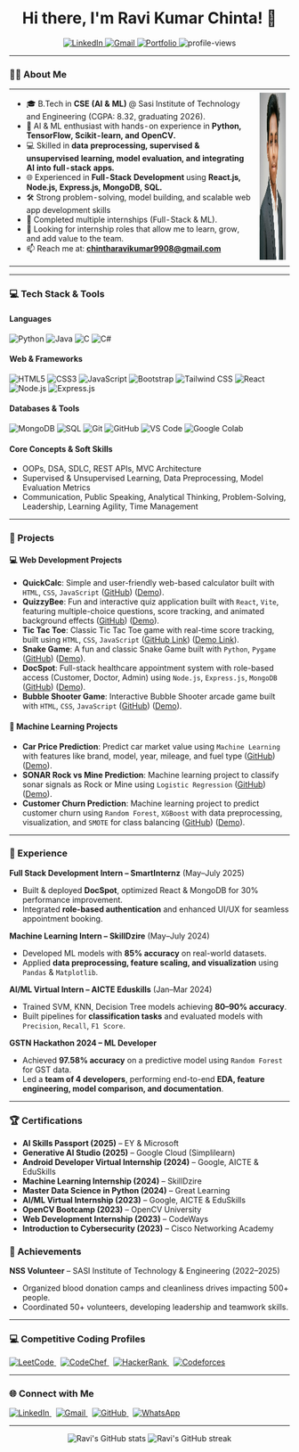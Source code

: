<h1 align="center">Hi there, I'm  Ravi Kumar Chinta! 👋</h1>

<p align="center">
  <a href="https://www.linkedin.com/in/chinta-ravi-kumar-a0a763280/">
    <img src="https://img.shields.io/badge/LinkedIn-0077B5?style=for-the-badge&logo=linkedin&logoColor=white" alt="LinkedIn"/>
  </a>
  <a href="mailto:chintharavikumar9908@gmail.com">
    <img src="https://img.shields.io/badge/Gmail-D14836?style=for-the-badge&logo=gmail&logoColor=white" alt="Gmail"/>
  </a>
 <a href="https://ravikumarch-portfolio.netlify.app/">
    <img src="https://img.shields.io/badge/Portfolio-4AB04A?style=for-the-badge&logo=webflow&logoColor=white" alt="Portfolio"/>
  </a>
  <img src="https://komarev.com/ghpvc/?username=ravi-kumar-chinta&label=Profile%20Views&color=0e75b6&style=for-the-badge" alt="profile-views"/>
</p>

---
### 🧑‍💻 About Me

<table border="0" cellspacing="0" cellpadding="0">
<tr>
<td>

- 🎓 B.Tech in **CSE (AI & ML)** @ Sasi Institute of Technology and Engineering (CGPA: 8.32, graduating 2026).  
- 🤖 AI & ML enthusiast with hands-on experience in **Python, TensorFlow, Scikit-learn, and OpenCV.**  
- 💻 Skilled in **data preprocessing, supervised & unsupervised learning, model evaluation, and integrating AI into full-stack apps.**  
- 🌐 Experienced in **Full-Stack Development** using **React.js, Node.js, Express.js, MongoDB, SQL.**  
- 🛠️ Strong problem-solving, model building, and scalable web app development skills  
- 🎯 Completed multiple internships (Full-Stack & ML).  
- 💼 Looking for internship roles that allow me to learn, grow, and add value to the team.  
- 📫 Reach me at: **chintharavikumar9908@gmail.com**

</td>
<td>

<img src="My-Image.jpg" alt="My Photo" width="180" height="300" style="border-radius:0%; box-shadow: 0 0 0 rgba(0,0,0,0.25);">

</td>
</tr>
</table>


---

### 💻 Tech Stack & Tools

#### Languages
![Python](https://img.shields.io/badge/Python-3776AB?style=for-the-badge&logo=python&logoColor=white)
![Java](https://img.shields.io/badge/Java-ED8B00?style=for-the-badge&logo=java&logoColor=white)
![C](https://img.shields.io/badge/C-00599C?style=for-the-badge&logo=c&logoColor=white)
![C#](https://img.shields.io/badge/C%23-239120?style=for-the-badge&logo=c-sharp&logoColor=white)

#### Web & Frameworks
![HTML5](https://img.shields.io/badge/HTML5-E34F26?style=for-the-badge&logo=html5&logoColor=white)
![CSS3](https://img.shields.io/badge/CSS3-1572B6?style=for-the-badge&logo=css3&logoColor=white)
![JavaScript](https://img.shields.io/badge/JavaScript-F7DF1E?style=for-the-badge&logo=javascript&logoColor=black)
![Bootstrap](https://img.shields.io/badge/Bootstrap-7952B3?style=for-the-badge&logo=bootstrap&logoColor=white)
![Tailwind CSS](https://img.shields.io/badge/Tailwind_CSS-38B2AC?style=for-the-badge&logo=tailwind-css&logoColor=white)
![React](https://img.shields.io/badge/React-20232A?style=for-the-badge&logo=react&logoColor=61DAFB)
![Node.js](https://img.shields.io/badge/Node.js-339933?style=for-the-badge&logo=node-dot-js&logoColor=white)
![Express.js](https://img.shields.io/badge/Express.js-000000?style=for-the-badge&logo=express&logoColor=white)

#### Databases & Tools
![MongoDB](https://img.shields.io/badge/MongoDB-47A248?style=for-the-badge&logo=mongodb&logoColor=white)
![SQL](https://img.shields.io/badge/SQL-CC2927?style=for-the-badge&logo=databricks&logoColor=white)
![Git](https://img.shields.io/badge/Git-F05032?style=for-the-badge&logo=git&logoColor=white)
![GitHub](https://img.shields.io/badge/GitHub-181717?style=for-the-badge&logo=github&logoColor=white)
![VS Code](https://img.shields.io/badge/VS_Code-007ACC?style=for-the-badge&logo=visual-studio-code&logoColor=white)
![Google Colab](https://img.shields.io/badge/Google_Colab-F9AB00?style=for-the-badge&logo=googlecolab&logoColor=white)

#### Core Concepts & Soft Skills
- OOPs, DSA, SDLC, REST APIs, MVC Architecture  
- Supervised & Unsupervised Learning, Data Preprocessing, Model Evaluation Metrics  
- Communication, Public Speaking, Analytical Thinking, Problem-Solving, Leadership, Learning Agility, Time Management  

---

### 🚀 Projects

#### 💻 Web Development Projects

* **QuickCalc**: Simple and user-friendly web-based calculator built with `HTML`, `CSS`, `JavaScript` ([GitHub](https://github.com/ravi-kumar-chinta/QuickCalc)) ([Demo](https://ravi-kumar-chinta.github.io/QuickCalc/)).
* **QuizzyBee**: Fun and interactive quiz application built with `React`, `Vite`, featuring multiple-choice questions, score tracking, and animated background effects ([GitHub](https://github.com/ravi-kumar-chinta/QuizzyBee)) ([Demo](https://ravi-kumar-chinta.github.io/QuizzyBee/)).
* **Tic Tac Toe**: Classic Tic Tac Toe game with real-time score tracking, built using `HTML`, `CSS`, `JavaScript` ([GitHub Link](https://github.com/ravi-kumar-chinta/Tic-Tac-Toe)) ([Demo Link](https://ravi-kumar-chinta.github.io/Tic-Tac-Toe/)).
* **Snake Game**: A fun and classic Snake Game built with `Python`, `Pygame` ([GitHub](https://github.com/ravi-kumar-chinta/Snake-Game)) ([Demo](https://ravi-kumar-chinta.github.io/Bubble-Shooter/)).
* **DocSpot**: Full-stack healthcare appointment system with role-based access (Customer, Doctor, Admin) using `Node.js`, `Express.js`, `MongoDB` ([GitHub](https://github.com/ravi-kumar-chinta/SmartBridge-Project)) ([Demo](https://docs-spot-project.vercel.app/)).
* **Bubble Shooter Game**: Interactive Bubble Shooter arcade game built with `HTML`, `CSS`, `JavaScript` ([GitHub](https://github.com/ravi-kumar-chinta/Bubble-Shooter)) ([Demo](https://ravi-kumar-chinta.github.io/Bubble-Shooter/)).

#### 🤖 Machine Learning Projects

* **Car Price Prediction**: Predict car market value using `Machine Learning` with features like brand, model, year, mileage, and fuel type ([GitHub](https://github.com/ravi-kumar-chinta/Car-Price-Prediction)) ([Demo](https://colab.research.google.com/drive/1SWKOVCwa3t3R-OABWptPAcG4ZPsLitee?usp=sharing)).
* **SONAR Rock vs Mine Prediction**: Machine learning project to classify sonar signals as Rock or Mine using `Logistic Regression` ([GitHub](https://github.com/ravi-kumar-chinta/Rock-vs-Mine-Prediction)) ([Demo](https://colab.research.google.com/drive/1q1ya3VI7ePH3Mx5saPPhpeNyo0m0PVsI?usp=sharing)).
* **Customer Churn Prediction**: Machine learning project to predict customer churn using `Random Forest`, `XGBoost` with data preprocessing, visualization, and `SMOTE` for class balancing ([GitHub](https://github.com/ravi-kumar-chinta/Customer-Churn-Prediction)) ([Demo](https://colab.research.google.com/drive/1SbFOV0JxMCDCA1z6alJUtITK4zD27bkJ?usp=sharing)).


----

### 💼 Experience  

**Full Stack Development Intern – SmartInternz** (May–July 2025)  
  - Built & deployed **DocSpot**, optimized React & MongoDB for 30% performance improvement.
  - Integrated **role-based authentication** and enhanced UI/UX for seamless appointment booking.  

  **Machine Learning Intern – SkillDzire** (May–July 2024)  
  - Developed ML models with **85% accuracy** on real-world datasets.  
  - Applied **data preprocessing, feature scaling, and visualization** using `Pandas` & `Matplotlib`.  

  **AI/ML Virtual Intern – AICTE Eduskills** (Jan–Mar 2024)  
  - Trained SVM, KNN, Decision Tree models achieving **80–90% accuracy**. 
  - Built pipelines for **classification tasks** and evaluated models with `Precision`, `Recall`, `F1 Score`. 

  **GSTN Hackathon 2024 –  ML Developer**  
  - Achieved **97.58% accuracy** on a predictive model using `Random Forest` for GST data.  
  - Led a **team of 4 developers**, performing end-to-end **EDA, feature engineering, model comparison, and documentation**.  
---


### 🏆 Certifications

- **AI Skills Passport (2025)** – EY & Microsoft  
- **Generative AI Studio (2025)** – Google Cloud (Simplilearn)    
- **Android Developer Virtual Internship (2024)** – Google, AICTE & EduSkills  
- **Machine Learning Internship (2024)** – SkillDzire
- **Master Data Science in Python (2024)** – Great Learning  
- **AI/ML Virtual Internship (2023)** – Google, AICTE & EduSkills  
- **OpenCV Bootcamp (2023)** – OpenCV University  
- **Web Development Internship (2023)** – CodeWays  
- **Introduction to Cybersecurity (2023)** – Cisco Networking Academy  

### 🏅 Achievements

**NSS Volunteer** – SASI Institute of Technology & Engineering (2022–2025)  
- Organized blood donation camps and cleanliness drives impacting 500+ people.
- Coordinated 50+ volunteers, developing leadership and teamwork skills.

---

### 💻 Competitive Coding Profiles

<p align="left">
  <a href="https://leetcode.com/u/Ch_Ravi_Kumar/" target="_blank">
    <img src="https://img.shields.io/badge/LeetCode-FFA116?style=flat-square&logo=leetcode&logoColor=black" alt="LeetCode"/>
  </a>&nbsp;
  <a href="https://www.codechef.com/users/chravikumar" target="_blank">
    <img src="https://img.shields.io/badge/CodeChef-000000?style=flat-square&logo=codechef&logoColor=white" alt="CodeChef"/>
  </a>&nbsp;
  <a href="https://www.hackerrank.com/profile/ravikumar_chinta" target="_blank">
    <img src="https://img.shields.io/badge/HackerRank-2EC866?style=flat-square&logo=hackerrank&logoColor=white" alt="HackerRank"/>
  </a>&nbsp;
  <a href="https://codeforces.com/profile/Ch_Ravi_Kumar00" target="_blank">
    <img src="https://img.shields.io/badge/Codeforces-1F8ACB?style=flat-square&logo=codeforces&logoColor=white" alt="Codeforces"/>
  </a>
</p>

---

### 🌐 Connect with Me

<p align="left">
  <a href="https://www.linkedin.com/in/chinta-ravi-kumar-a0a763280/">
    <img src="https://img.shields.io/badge/LinkedIn-0077B5?style=flat-square&logo=linkedin&logoColor=white" alt="LinkedIn" />
  </a>&nbsp;
  <a href="mailto:chintharavikumar9908@gmail.com">
    <img src="https://img.shields.io/badge/Gmail-D14836?style=flat-square&logo=gmail&logoColor=white" alt="Gmail" />
  </a>&nbsp;
  <a href="https://github.com/ravi-kumar-chinta">
    <img src="https://img.shields.io/badge/GitHub-181717?style=flat-square&logo=github&logoColor=white" alt="GitHub"/>
  </a>&nbsp;
  <a href="https://wa.me/999999999">
    <img src="https://img.shields.io/badge/WhatsApp-25D366?style=flat-square&logo=whatsapp&logoColor=white" alt="WhatsApp"/>
  </a>
</p>


---


<p align="center">
  <img src="https://github-readme-stats.vercel.app/api?username=ravi-kumar-chinta&show_icons=true&theme=tokyonight" alt="Ravi's GitHub stats" />
  <img src="https://github-readme-streak-stats.herokuapp.com/?user=ravi-kumar-chinta&theme=tokyonight" alt="Ravi's GitHub streak" />
</p>
